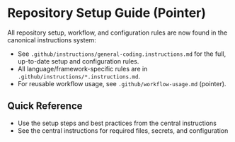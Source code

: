 <!-- file: .github/repository-setup.md -->
<!-- version: 2.0.0 -->
<!-- guid: 4e1f7b2c-8d5e-9f4e-1f7b-2c8d4e1f7b2c -->

# Repository Setup Guide (Pointer)

All repository setup, workflow, and configuration rules are now found in the
canonical instructions system:

- See `.github/instructions/general-coding.instructions.md` for the full,
  up-to-date setup and configuration rules.
- All language/framework-specific rules are in
  `.github/instructions/*.instructions.md`.
- For reusable workflow usage, see `.github/workflow-usage.md` (pointer).

## Quick Reference

- Use the setup steps and best practices from the central instructions
- See the central instructions for required files, secrets, and configuration
